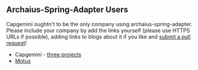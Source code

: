 ## Archaius-Spring-Adapter Users

Capgemini oughtn't to be the only company using archaius-spring-adapter. 
Please include your company by add the links yourself (please use HTTPS
URLs if possible), adding links to blogs about it if you like and 
[submit a pull request][1]!

* Capgemini - [three projects][2]
* [Motus][3]

[1]: https://github.com/Capgemini/archaius-spring-adapter/blob/master/README.md#getting-involved
[2]: http://capgemini.github.io/architecture/microservices-reality-check/
[3]: https://www.motus.com